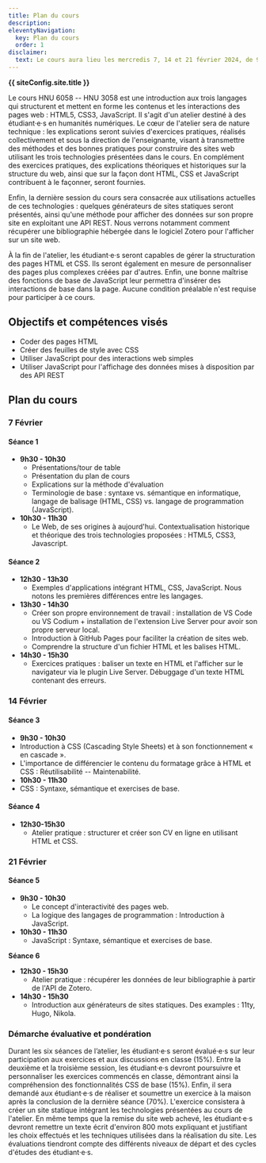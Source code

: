 ```yaml
---
title: Plan du cours
description: 
eleventyNavigation:
  key: Plan du cours
  order: 1
disclaimer:
  text: Le cours aura lieu les mercredis 7, 14 et 21 février 2024, de 9h30 à 11h30 et de 12h30 à 15h30.
---
```


**{{ siteConfig.site.title }}**

Le cours HNU 6058 -- HNU 3058 est une introduction aux trois langages qui structurent et mettent en forme les contenus et les interactions des pages web : HTML5, CSS3, JavaScript. Il s'agit d'un atelier destiné à des étudiant·e·s en humanités numériques. Le cœur de l'atelier sera de nature technique : les explications seront suivies d'exercices pratiques, réalisés collectivement et sous la direction de l'enseignante, visant à transmettre des méthodes et des bonnes pratiques pour construire des sites web utilisant les trois technologies présentées dans le cours. En complément des exercices pratiques, des explications théoriques et historiques sur la structure du web, ainsi que sur la façon dont HTML, CSS et JavaScript contribuent à le façonner, seront fournies.

Enfin, la dernière session du cours sera consacrée aux utilisations actuelles de ces technologies : quelques générateurs de sites statiques seront présentés, ainsi qu'une méthode pour afficher des données sur son propre site en exploitant une API REST. Nous verrons notamment comment récupérer une bibliographie hébergée dans le logiciel Zotero pour l'afficher sur un site web.
 
À la fin de l'atelier, les étudiant·e·s seront capables de gérer la structuration des pages HTML et CSS. Ils seront également en mesure de personnaliser des pages plus complexes créées par d'autres. Enfin, une bonne maîtrise des fonctions de base de JavaScript leur permettra d'insérer des interactions de base dans la page. 
Aucune condition préalable n'est requise pour participer à ce cours.
    
    
      
## Objectifs et compétences visés
- Coder des pages HTML
- Créer des feuilles de style avec CSS
- Utiliser JavaScript pour des interactions web simples
- Utiliser JavaScript pour l'affichage des données mises à disposition par des API REST

## Plan du cours
### 7 Février
#### Séance 1
- **9h30 - 10h30**
  - Présentations/tour de table
  - Présentation du plan de cours
  - Explications sur la méthode d'évaluation
  - Terminologie de base : syntaxe vs. sémantique en informatique, langage de balisage (HTML, CSS) vs. langage de programmation (JavaScript).
- **10h30 - 11h30**
  - Le Web, de ses origines à aujourd'hui. Contextualisation historique et théorique des trois technologies proposées : HTML5, CSS3, Javascript.

#### Séance 2
- **12h30 - 13h30**
  - Exemples d'applications intégrant HTML, CSS, JavaScript. Nous notons les premières différences entre les langages.
- **13h30 - 14h30**
  - Créer son propre environnement de travail : installation de VS Code ou VS Codium + installation de l'extension Live Server pour avoir son propre serveur local.
  - Introduction à GitHub Pages pour faciliter la création de sites web.
  - Comprendre la structure d'un fichier HTML et les balises HTML.
- **14h30 - 15h30**
  - Exercices pratiques : baliser un texte en HTML et l'afficher sur le navigateur via le plugin Live Server. Débuggage d'un texte HTML contenant des erreurs.

### 14 Février
#### Séance 3
- **9h30 - 10h30**
 - Introduction à CSS (Cascading Style Sheets) et à son fonctionnement « en cascade ».
 - L'importance de différencier le contenu du formatage grâce à HTML et CSS : Réutilisabilité -- Maintenabilité.
- **10h30 - 11h30**
- CSS : Syntaxe, sémantique et exercises de base.

#### Séance 4
- **12h30-15h30**
  - Atelier pratique : structurer et créer son CV en ligne en utilisant HTML et CSS.

### 21 Février
#### Séance 5
- **9h30 - 10h30**
  - Le concept d'interactivité des pages web.
  - La logique des langages de programmation : Introduction à JavaScript.
- **10h30 - 11h30**
  - JavaScript : Syntaxe, sémantique et exercises de base.

**Séance 6**
- **12h30 - 15h30**
  - Atelier pratique : récupérer les données de leur bibliographie à partir de l'API de Zotero.
- **14h30 - 15h30**
  - Introduction aux générateurs de sites statiques. Des examples : 11ty, Hugo, Nikola.

### Démarche évaluative et pondération
Durant les six séances de l’atelier, les étudiant·e·s seront évalué·e·s sur leur participation aux exercices et aux discussions en classe (15%). Entre la deuxième et la troisième session, les étudiant·e·s devront poursuivre et personnaliser les exercices commencés en classe, démontrant ainsi la compréhension des fonctionnalités CSS de base (15%). Enfin, il sera demandé aux étudiant·e·s de réaliser et soumettre un exercice à la maison après la conclusion de la dernière séance (70%). L'exercice consistera à créer un site statique intégrant les technologies présentées au cours de l'atelier. En même temps que la remise du site web achevé, les étudiant·e·s devront remettre un texte écrit d'environ 800 mots expliquant et justifiant les choix effectués et les techniques utilisées dans la réalisation du site. Les évaluations tiendront compte des différents niveaux de départ et des cycles d'études des étudiant·e·s.
